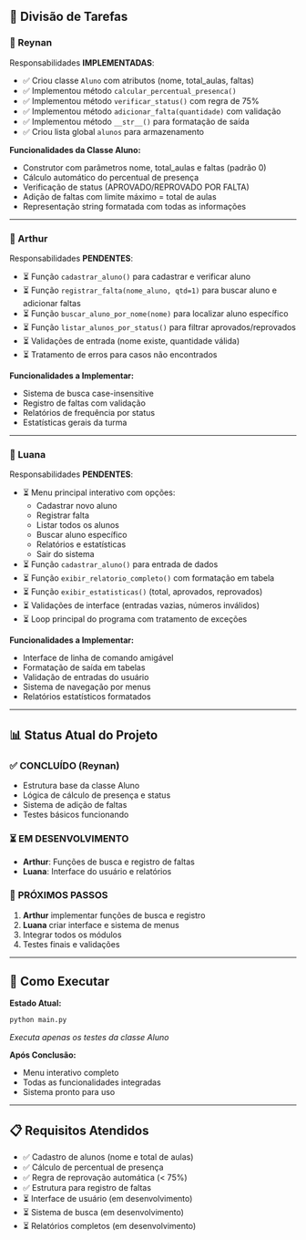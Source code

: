 ## 👥 Divisão de Tarefas

### 👤 Reynan  
Responsabilidades **IMPLEMENTADAS**:
- ✅ Criou classe `Aluno` com atributos (nome, total_aulas, faltas)
- ✅ Implementou método `calcular_percentual_presenca()`
- ✅ Implementou método `verificar_status()` com regra de 75%
- ✅ Implementou método `adicionar_falta(quantidade)` com validação
- ✅ Implementou método `__str__()` para formatação de saída
- ✅ Criou lista global `alunos` para armazenamento

**Funcionalidades da Classe Aluno:**
- Construtor com parâmetros nome, total_aulas e faltas (padrão 0)
- Cálculo automático do percentual de presença
- Verificação de status (APROVADO/REPROVADO POR FALTA)
- Adição de faltas com limite máximo = total de aulas
- Representação string formatada com todas as informações

---

### 👤 Arthur 
Responsabilidades **PENDENTES**:
- ⏳ Função `cadastrar_aluno()` para cadastrar e verificar aluno
- ⏳ Função `registrar_falta(nome_aluno, qtd=1)` para buscar aluno e adicionar faltas
- ⏳ Função `buscar_aluno_por_nome(nome)` para localizar aluno específico
- ⏳ Função `listar_alunos_por_status()` para filtrar aprovados/reprovados
- ⏳ Validações de entrada (nome existe, quantidade válida)
- ⏳ Tratamento de erros para casos não encontrados

**Funcionalidades a Implementar:**
- Sistema de busca case-insensitive
- Registro de faltas com validação
- Relatórios de frequência por status
- Estatísticas gerais da turma

---

### 👤 Luana
Responsabilidades **PENDENTES**:
- ⏳ Menu principal interativo com opções:
  - Cadastrar novo aluno
  - Registrar falta
  - Listar todos os alunos
  - Buscar aluno específico
  - Relatórios e estatísticas
  - Sair do sistema
- ⏳ Função `cadastrar_aluno()` para entrada de dados
- ⏳ Função `exibir_relatorio_completo()` com formatação em tabela
- ⏳ Função `exibir_estatisticas()` (total, aprovados, reprovados)
- ⏳ Validações de interface (entradas vazias, números inválidos)
- ⏳ Loop principal do programa com tratamento de exceções

**Funcionalidades a Implementar:**
- Interface de linha de comando amigável
- Formatação de saída em tabelas
- Validação de entradas do usuário
- Sistema de navegação por menus
- Relatórios estatísticos formatados

---

## 📊 Status Atual do Projeto

### ✅ **CONCLUÍDO (Reynan)**
- Estrutura base da classe Aluno
- Lógica de cálculo de presença e status
- Sistema de adição de faltas
- Testes básicos funcionando

### ⏳ **EM DESENVOLVIMENTO**
- **Arthur**: Funções de busca e registro de faltas
- **Luana**: Interface do usuário e relatórios

### 🎯 **PRÓXIMOS PASSOS**
1. **Arthur** implementar funções de busca e registro
2. **Luana** criar interface e sistema de menus
3. Integrar todos os módulos
4. Testes finais e validações

---

## 🚀 Como Executar

**Estado Atual:**
```bash
python main.py
```
*Executa apenas os testes da classe Aluno*

**Após Conclusão:**
- Menu interativo completo
- Todas as funcionalidades integradas
- Sistema pronto para uso

---

## 📋 Requisitos Atendidos

- ✅ Cadastro de alunos (nome e total de aulas)
- ✅ Cálculo de percentual de presença  
- ✅ Regra de reprovação automática (< 75%)
- ✅ Estrutura para registro de faltas
- ⏳ Interface de usuário (em desenvolvimento)
- ⏳ Sistema de busca (em desenvolvimento)
- ⏳ Relatórios completos (em desenvolvimento)
